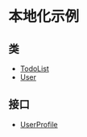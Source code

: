# 本地化示例

## 类

- [TodoList](classes/TodoList.md)
- [User](classes/User.md)

## 接口

- [UserProfile](interfaces/UserProfile.md)
